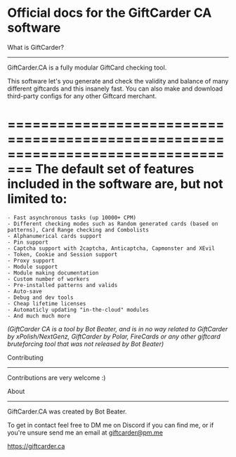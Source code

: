 # Official docs for the GiftCarder CA software

What is GiftCarder?
___________________

GiftCarder.CA is a fully modular GiftCard checking tool. 

This software let's you generate and check the validity and balance of many different giftcards and this insanely fast. You can also make and download third-party configs for any other Giftcard merchant.

=================================================================================
**The default set of features included in the software are, but not limited to:**
=================================================================================

    - Fast asynchronous tasks (up 10000+ CPM)
    - Different checking modes such as Random generated cards (based on patterns), Card Range checking and Combolists
    - Alphanumerical cards support
    - Pin support
    - Captcha support with 2captcha, Anticaptcha, Capmonster and XEvil
    - Token, Cookie and Session support
    - Proxy support
    - Module support
    - Module making documentation
    - Custom number of workers
    - Pre-installed patterns and valids
    - Auto-save
    - Debug and dev tools
    - Cheap lifetime licenses
    - Automaticly updating "in-the-cloud" modules
    - And much much more


*(GiftCarder CA is a tool by Bot Beater, and is in no way related to GiftCarder by xPolish/NextGenz, GiftCarder by Polar, FireCards or any other giftcard bruteforcing tool that was not released by Bot Beater)*


Contributing
____________

Contributions are very welcome :)

About
_____

GiftCarder.CA was created by Bot Beater. 

To get in contact feel free to DM me on Discord if you can find me, or if you're unsure send me an email at giftcarder@pm.me

https://giftcarder.ca
